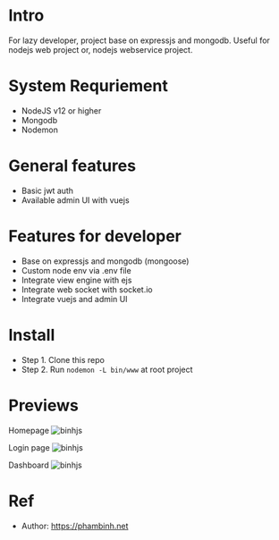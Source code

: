 # Intro
For lazy developer, project base on expressjs and mongodb. Useful for nodejs web project or, nodejs webservice project.

# System Requriement
- NodeJS v12 or higher
- Mongodb
- Nodemon

# General features
- Basic jwt auth
- Available admin UI with vuejs

# Features for developer
- Base on expressjs and mongodb (mongoose)
- Custom node env via .env file
- Integrate view engine with ejs
- Integrate web socket with socket.io
- Integrate vuejs and admin UI

# Install
- Step 1. Clone this repo
- Step 2. Run `nodemon -L bin/www` at root project

# Previews
Homepage
![binhjs](https://i.imgur.com/coKU2DE.png)

Login page
![binhjs](https://i.imgur.com/vuDPftI.png)

Dashboard
![binhjs](https://i.imgur.com/4tZbCtC.png)

# Ref
- Author: https://phambinh.net
